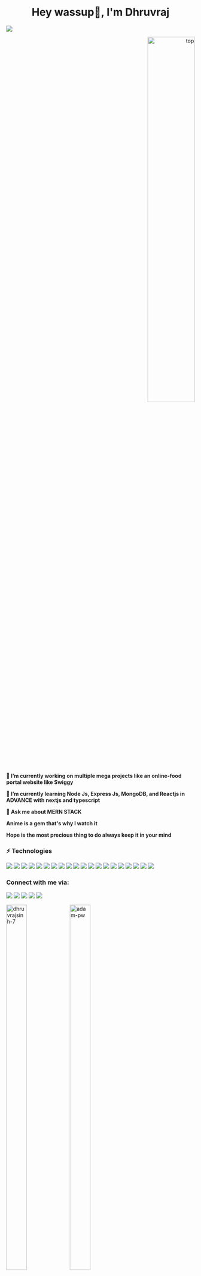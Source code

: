 <h1 align="center">Hey wassup👋, I'm Dhruvraj</h1>

<div class='flex'>
  <p align="left'>
    <a href="https://github.com/DenverCoder1/readme-typing-svg"><img src="https://readme-typing-svg.herokuapp.com?size=24&color=6353FF&center=true&vCenter=true&width=520&lines=Full+Stack+Web+Developer;Learning+Untill+I+Achieve+MyDream;A+Technophile+and+A+Computer+Geek;Always+Learning+New+Things"></a>
  </p>
<p align="right">
  <img width='50%' src="https://user-images.githubusercontent.com/74038190/225813708-98b745f2-7d22-48cf-9150-083f1b00d6c9.gif" alt="top" />
</p>
</div>


<section align="left">
  <b>🔭 I’m currently working on multiple mega projects like an online-food portal website like Swiggy </b>

  <b>🌱 I’m currently learning Node Js, Express Js, MongoDB, and Reactjs in ADVANCE with nextjs and typescript</b>

  <b>💬 Ask me about MERN STACK</b>

  <b>Anime is a gem that's why I watch it </b>

  <b>Hope is the most precious thing to do always keep it in your mind</b>
</section>

<h3 align="left">⚡ Technologies</h3>

<p align="left">
  <a href="https://www.cplus.com"><img src="https://img.shields.io/badge/c++-%2300599C.svg?style=for-the-badge&logo=c%2B%2B&logoColor=white"></a>
  <a href="https://www.javascript.com/"><img src="https://img.shields.io/badge/javascript-%23323330.svg?style=for-the-badge&logo=javascript&logoColor=%23F7DF1E"></a>
  <a href="https://www.typescriptlang.org/"><img src="https://img.shields.io/badge/typescript-%23007ACC.svg?style=for-the-badge&logo=typescript&logoColor=white"></a>
  <a href="https://nodejs.org/en/"><img src="https://img.shields.io/badge/node.js-6DA55F?style=for-the-badge&logo=node.js&logoColor=white"></a>
  <a href="https://expressjs.com"><img src="https://img.shields.io/badge/express.js-%23404d59.svg?style=for-the-badge&logo=express&logoColor=%2361DAFB"></a>
  <a href="https://laravel.com/docs/10.x/readme"><img src="https://img.shields.io/badge/laravel-%23FF2D20.svg?style=for-the-badge&logo=laravel&logoColor=white"></a>
  <a href="https://vuejs.org/"><img src="https://img.shields.io/badge/vuejs-%2335495e.svg?style=for-the-badge&logo=vuedotjs&logoColor=%234FC08D"></a>
  <a href="https://reactjs.org/"><img src="https://img.shields.io/badge/react-%2320232a.svg?style=for-the-badge&logo=react&logoColor=%2361DAFB"></a>
  <a href="https://redux.js.org/"><img src="https://img.shields.io/badge/redux-%23593d88.svg?style=for-the-badge&logo=redux&logoColor=white"></a>
  <a href="https://mui.com/"><img src="https://img.shields.io/badge/MUI-%230081CB.svg?style=for-the-badge&logo=mui&logoColor=white"></a>
  <a href="https://www.figma.com/"><img src="https://img.shields.io/badge/figma-%23F24E1E.svg?style=for-the-badge&logo=figma&logoColor=white"></a>
  <a href="https://nextjs.org"><img src="https://img.shields.io/badge/Next-black?style=for-the-badge&logo=next.js&logoColor=white"></a>
  <a href="https://www.mongodb.com/"><img src="https://img.shields.io/badge/MongoDB-%234ea94b.svg?style=for-the-badge&logo=mongodb&logoColor=white"></a>
  <a href="https://getbootstrap.com/"><img src="https://img.shields.io/badge/bootstrap-%23563D7C.svg?style=for-the-badge&logo=bootstrap&logoColor=white"></a>
  <a href="https://getbootstrap.com/"><img src="https://img.shields.io/badge/SASS-hotpink.svg?style=for-the-badge&logo=SASS&logoColor=white"></a>
  <a href="https://git-scm.com/"><img src="https://img.shields.io/badge/git-%23F05033.svg?style=for-the-badge&logo=git&logoColor=white"></a>
  <a href="https://www.mysql.com/"><img src="https://img.shields.io/badge/mysql-%2300f.svg?style=for-the-badge&logo=mysql&logoColor=white"></a>
  <a href="https://supabase.com/"><img src="https://img.shields.io/badge/Supabase-3ECF8E?style=for-the-badge&logo=supabase&logoColor=white"></a>
  <a href="https://www.postman.com/"><img src="https://img.shields.io/badge/Postman-FF6C37?style=for-the-badge&logo=postman&logoColor=white"></a>
  <a href="https://github.com/"><img src="https://img.shields.io/badge/github-%23121011.svg?style=for-the-badge&logo=github&logoColor=white"></a>
</p>

<h3 align="left">Connect with me via:</h3>

<p align="left"> 
  <a target="_blank" href="mailto:dhruvsss007@gmail.com"><img src="https://img.shields.io/badge/-Gmail-D14836?style=for-the-badge&logo=Gmail&logoColor=white"></a>
  <a target="_blank" href="https://www.linkedin.com/in/dhruvrajsinh-gohil-a14764205"><img src="https://img.shields.io/badge/-LinkedIn-0077b5?style=for-the-badge&logo=LinkedIn&logoColor=white"></a>
  <a target="_blank" href="https://twitter.com/GohilDh34395600"><img src="https://img.shields.io/badge/-Twitter-1DA1F2?style=for-the-badge&logo=Twitter&logoColor=white"></a>
  <a target="_blank" href="https://leetcode.com/Dhruvraj_05/"><img src="https://img.shields.io/badge/Leetcode-1DA1F2?style=for-the-badge&logo=Leetcode&logoColor=black"></a>
  <a target="_blank" href="https://medium.com/@dhruvsss007"><img src="https://img.shields.io/badge/Medium-12100E?style=for-the-badge&logo=medium&logoColor=white"></a>
</p>

<div class="flex">
  <img width='33%' height='50%' src="https://github-readme-stats.vercel.app/api/top-langs?username=dhruvrajsinh-7&theme=dark&show_icons=true&locale=en&layout=compact" alt="dhruvrajsinh-7">
  <img width='33%' height='50%' src="https://github-readme-streak-stats.herokuapp.com/?user=dhruvrajsinh-7&theme=dark&background=0d1117&date_format=M%20j%5B%2C%20Y%5D" alt="adam-pw">
  <img width='33%' height='50%' src="https://github-readme-stats.vercel.app/api?username=dhruvrajsinh-7&show_icons=true&theme=dark">
</div>




